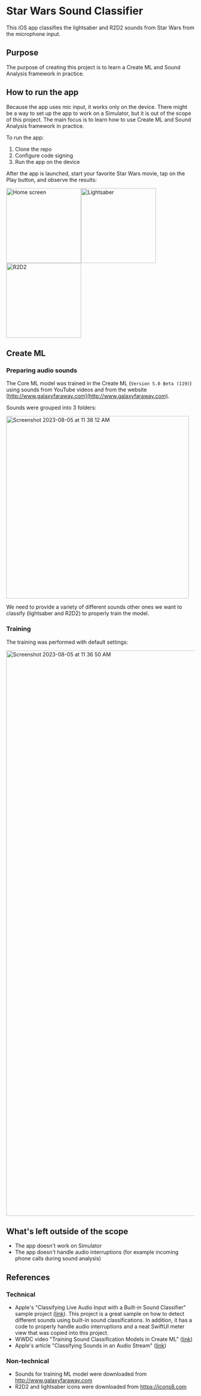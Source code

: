 # Star Wars Sound Classifier

This iOS app classifies the lightsaber and R2D2 sounds from Star Wars from the microphone input.

## Purpose

The purpose of creating this project is to learn a Create ML and Sound Analysis framework in practice.

## How to run the app

Because the app uses mic input, it works only on the device. There might be a way to set up the app to work on a Simulator, but it is out of the scope of this project. The main focus is to learn how to use Create ML and Sound Analysis framework in practice.

To run the app:

1. Clone the repo
2. Configure code signing
3. Run the app on the device

After the app is launched, start your favorite Star Wars movie, tap on the Play button, and observe the results:

<img width="200" alt="Home screen" src="https://github.com/derpoliuk/Star-Wars-Sound-Classifier/assets/1434418/bd03b9a4-c521-4378-9511-09a6d99723ea"><img width="200" alt="Lightsaber" src="https://github.com/derpoliuk/Star-Wars-Sound-Classifier/assets/1434418/9dc223bf-9b37-4594-b5de-cace02aea2b1"><img width="200" alt="R2D2" src="https://github.com/derpoliuk/Star-Wars-Sound-Classifier/assets/1434418/9854b9b9-26ac-4581-a812-b3619bd2279e">

## Create ML

### Preparing audio sounds

The Core ML model was trained in the Create ML (`Version 5.0 Beta (119)`) using sounds from YouTube videos and from the website [http://www.galaxyfaraway.com](http://www.galaxyfaraway.com).

Sounds were grouped into 3 folders:

<img width="488" alt="Screenshot 2023-08-05 at 11 38 12 AM" src="https://github.com/derpoliuk/Star-Wars-Sound-Classifier/assets/1434418/0c179163-06ee-4ac4-a28a-0900e8bc70eb">

We need to provide a variety of different sounds other ones we want to classify (lightsaber and R2D2) to properly train the model.

### Training

The training was performed with default settings:

<img width="1512" alt="Screenshot 2023-08-05 at 11 36 50 AM" src="https://github.com/derpoliuk/Star-Wars-Sound-Classifier/assets/1434418/512cbf17-e12c-4353-9734-81a18a6e7ba2">

## What's left outside of the scope

- The app doesn't work on Simulator
- The app doesn't handle audio interruptions (for example incoming phone calls during sound analysis)

## References

### Technical

- Apple's "Classifying Live Audio Input with a Built-in Sound Classifier" sample project ([link](https://developer.apple.com/documentation/soundanalysis/classifying_live_audio_input_with_a_built-in_sound_classifier)). This project is a great sample on how to detect different sounds using built-in sound classifications. In addition, it has a code to properly handle audio interruptions and a neat SwiftUI meter view that was copied into this project.
- WWDC video "Training Sound Classification Models in Create ML" ([link](https://developer.apple.com/videos/play/wwdc2019/425))
- Apple's article "Classifying Sounds in an Audio Stream" ([link](https://developer.apple.com/documentation/soundanalysis/classifying_sounds_in_an_audio_stream))

### Non-technical

- Sounds for training ML model were downloaded from http://www.galaxyfaraway.com
- R2D2 and lightsaber icons were downloaded from https://icons8.com